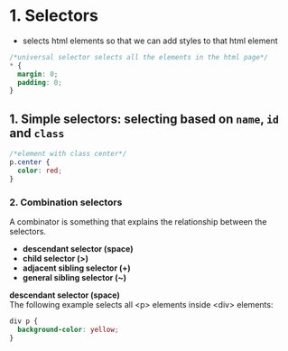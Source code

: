 # 1. Selectors

- selects html elements so that we can add styles to that html element

```css
/*universal selector selects all the elements in the html page*/
* {
  margin: 0;
  padding: 0;
}
```

## 1. **Simple selectors:** selecting based on `name`, `id` and `class`

```css
/*element with class center*/
p.center {
  color: red;
}
```

### 2. Combination selectors

A combinator is something that explains the relationship between the selectors.

- **descendant selector (space)**
- **child selector (>)**
- **adjacent sibling selector (+)**
- **general sibling selector (~)**

**descendant selector (space)**  
The following example selects all \<p> elements inside \<div> elements:

```css
div p {
  background-color: yellow;
}
```
